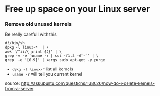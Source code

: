 # Free up space on your Linux server


### Remove old unused kernels

Be really carefull with this 

```
#!/bin/sh
dpkg -l linux-*  | \
awk '/^ii/{ print $2}' | \
grep -v -e `uname -r | cut -f1,2 -d"-"` | \
grep  -e '[0-9]' | xargs sudo apt-get -y purge
```
* `dpkg -l linux-*` list all kernels 
* `uname -r` will tell you current kernel

source: http://askubuntu.com/questions/138026/how-do-i-delete-kernels-from-a-server
